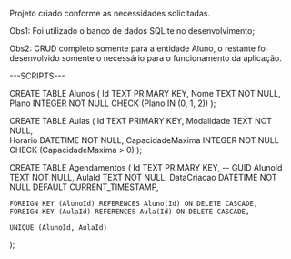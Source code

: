 Projeto criado conforme as necessidades solicitadas.

Obs1: Foi utilizado o banco de dados SQLite no desenvolvimento;

Obs2: CRUD completo somente para a entidade Aluno, o restante foi desenvolvido somente o necessário para o funcionamento da aplicação.

---SCRIPTS---

CREATE TABLE Alunos (
    Id      TEXT PRIMARY KEY,
    Nome    TEXT NOT NULL,
    Plano   INTEGER NOT NULL CHECK (Plano IN (0, 1, 2))
);

CREATE TABLE Aulas (
    Id               TEXT PRIMARY KEY, 
    Modalidade       TEXT NOT NULL,    
    Horario          DATETIME NOT NULL,
    CapacidadeMaxima INTEGER NOT NULL CHECK (CapacidadeMaxima > 0)
);

CREATE TABLE Agendamentos (
    Id          TEXT PRIMARY KEY, -- GUID
    AlunoId     TEXT NOT NULL,
    AulaId      TEXT NOT NULL,
    DataCriacao DATETIME NOT NULL DEFAULT CURRENT_TIMESTAMP,

    FOREIGN KEY (AlunoId) REFERENCES Aluno(Id) ON DELETE CASCADE,
    FOREIGN KEY (AulaId) REFERENCES Aula(Id) ON DELETE CASCADE,

    UNIQUE (AlunoId, AulaId)
);
